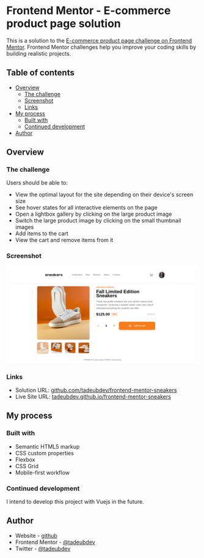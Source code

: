 # Frontend Mentor - E-commerce product page solution

This is a solution to the [E-commerce product page challenge on Frontend Mentor](https://www.frontendmentor.io/challenges/ecommerce-product-page-UPsZ9MJp6). Frontend Mentor challenges help you improve your coding skills by building realistic projects.

## Table of contents

- [Overview](#overview)
  - [The challenge](#the-challenge)
  - [Screenshot](#screenshot)
  - [Links](#links)
- [My process](#my-process)
  - [Built with](#built-with)
  - [Continued development](#continued-development)
- [Author](#author)

## Overview

### The challenge

Users should be able to:

- View the optimal layout for the site depending on their device's screen size
- See hover states for all interactive elements on the page
- Open a lightbox gallery by clicking on the large product image
- Switch the large product image by clicking on the small thumbnail images
- Add items to the cart
- View the cart and remove items from it

### Screenshot

![](./images/screenshot.png)

### Links

- Solution URL: [github.com/tadeubdev/frontend-mentor-sneakers](https://github.com/tadeubdev/frontend-mentor-sneakers)
- Live Site URL: [tadeubdev.github.io/frontend-mentor-sneakers](https://tadeubdev.github.io/frontend-mentor-sneakers/)

## My process

### Built with

- Semantic HTML5 markup
- CSS custom properties
- Flexbox
- CSS Grid
- Mobile-first workflow

### Continued development

I intend to develop this project with Vuejs in the future.

## Author

- Website - [github](https://github.com/tadeubdev)
- Frontend Mentor - [@tadeubdev](https://www.frontendmentor.io/profile/tadeubdev)
- Twitter - [@tadeubdev](https://www.twitter.com/tadeubdev)
